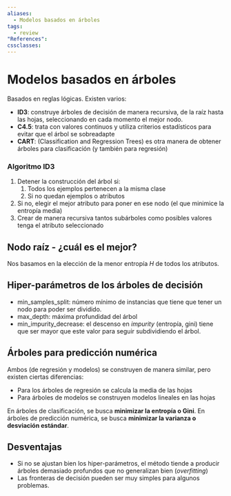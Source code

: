 ```yaml
---
aliases:
  - Modelos basados en árboles
tags:
  - review
"References":
cssclasses:
---
```

# Modelos basados en árboles

Basados en reglas lógicas. Existen varios:

- **ID3**: construye árboles de decisión de manera recursiva, de la raíz hasta las hojas, seleccionando en cada momento el mejor nodo.
- **C4.5**: trata con valores continuos y utiliza criterios estadísticos para evitar que el árbol se sobreadapte
- **CART**: (Classification and Regression Trees) es otra manera de obtener árboles para clasificación (y también para regresión)

### Algoritmo ID3

1. Detener la construcción del árbol si:
	1. Todos los ejemplos pertenecen a la misma clase
	2. Si no quedan ejemplos o atributos
2. Si no, elegir el mejor atributo para poner en ese nodo (el que minimice la entropía media)
3. Crear de manera recursiva tantos subárboles como posibles valores tenga el atributo seleccionado

## Nodo raíz - ¿cuál es el mejor?

Nos basamos en la elección de la menor entropía $H$ de todos los atributos.

## Hiper-parámetros de los árboles de decisión

- min_samples_split: número mínimo de instancias que tiene que tener un nodo para poder ser dividido.
- max_depth: máxima profundidad del árbol
- min_impurity_decrease: el descenso en *impurity* (entropía, gini) tiene que ser mayor que este valor para seguir subdividiendo el árbol.

## Árboles para predicción numérica

Ambos (de regresión y modelos) se construyen de manera similar, pero existen ciertas diferencias:
- Para los árboles de regresión se calcula la media de las hojas
- Para árboles de modelos se construyen modelos lineales en las hojas

En árboles de clasificación, se busca **minimizar la entropía o Gini**. 
En árboles de predicción numérica, se busca **minimizar la varianza o desviación estándar**.

## Desventajas

- Si no se ajustan bien los hiper-parámetros, el método tiende a producir árboles demasiado profundos que no generalizan bien (*overfitting*)
- Las fronteras de decisión pueden ser muy simples para algunos problemas.

